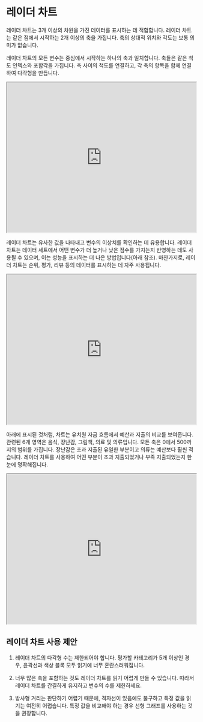 # 레이더 차트

레이더 차트는 3개 이상의 차원을 가진 데이터를 표시하는 데 적합합니다. 레이더 차트는 같은 점에서 시작하는 2개 이상의 축을 가집니다. 축의 상대적 위치와 각도는 보통 의미가 없습니다.

레이더 차트의 모든 변수는 중심에서 시작하는 하나의 축과 일치합니다. 축들은 같은 척도 인덱스와 포함각을 가집니다. 축 사이의 척도를 연결하고, 각 축의 항목을 함께 연결하여 다각형을 만듭니다.

<iframe max-width="830" width="100%" height="400" 
src="https://gallery.echartsjs.com/view-lite.html?cid=xH1-fnLcVG&v=1">
</iframe>

레이더 차트는 유사한 값을 나타내고 변수의 이상치를 확인하는 데 유용합니다. 레이더 차트는 데이터 세트에서 어떤 변수가 더 높거나 낮은 점수를 가지는지 반영하는 데도 사용될 수 있으며, 이는 성능을 표시하는 더 나은 방법입니다(아래 참조). 마찬가지로, 레이더 차트는 순위, 평가, 리뷰 등의 데이터를 표시하는 데 자주 사용됩니다.

<iframe max-width="830" width="100%" height="400" 
src="https://gallery.echartsjs.com/view-lite.html?cid=xHJH93GqVf&v=1">
</iframe>

아래에 표시된 것처럼, 차트는 유치원 자금 흐름에서 예산과 지출의 비교를 보여줍니다. 관련된 6개 영역은 음식, 장난감, 그림책, 의료 및 의류입니다. 모든 축은 0에서 500까지의 범위를 가집니다. 장난감은 초과 지출된 유일한 부분이고 의류는 예산보다 훨씬 적습니다. 레이더 차트를 사용하여 어떤 부분이 초과 지출되었거나 부족 지출되었는지 한눈에 명확해집니다.

<iframe max-width="830" width="100%" height="400" 
src="https://gallery.echartsjs.com/view-lite.html?cid=xrk6EfmqVf">
</iframe>

## 레이더 차트 사용 제안

1. 레이더 차트의 다각형 수는 제한되어야 합니다. 평가할 카테고리가 5개 이상인 경우, 윤곽선과 색상 블록 모두 읽기에 너무 혼란스러워집니다.

2. 너무 많은 축을 포함하는 것도 레이더 차트를 읽기 어렵게 만들 수 있습니다. 따라서 레이더 차트를 간결하게 유지하고 변수의 수를 제한하세요.

3. 방사형 거리는 판단하기 어렵기 때문에, 격자선이 있음에도 불구하고 특정 값을 읽기는 여전히 어렵습니다. 특정 값을 비교해야 하는 경우 선형 그래프를 사용하는 것을 권장합니다.